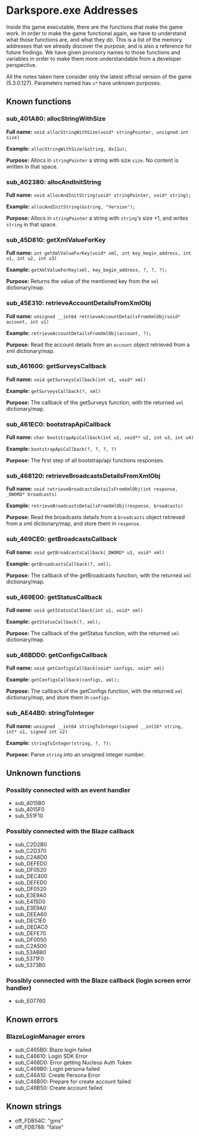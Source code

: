 # Darkspore.exe Addresses
Inside the game executable, there are the functions that make the game work. In order to make the game functional again, we have to understand what those functions are, and what they do. This is a list of the memory addresses that we already discover the purpose, and is also a reference for future findings. We have given provisory names to those functions and variables in order to make them more understandable from a developer perspective.

All the notes taken here consider only the latest official version of the game (5.3.0.127). Parameters named has `u*` have unknown purposes.

## Known functions

### sub_401A80: allocStringWithSize
**Full name:** `void allocStringWithSize(void* stringPointer, unsigned int size)`

**Example:** `allocStringWithSize(&string, 0x11u);`

**Purpose:** Allocs in `stringPointer` a string with size `size`. No content is written in that space.

### sub_402380: allocAndInitString
**Full name:** `void allocAndInitString(void* stringPointer, void* string);`

**Example:** `allocAndInitString(&string, "Version");`

**Purpose:** Allocs in `stringPointer` a string with `string`'s size +1, and writes `string` in that space.

### sub_45D810: getXmlValueForKey
**Full name:** `int getXmlValueForKey(void* xml, int key_begin_address, int u1, int u2, int u3)`

**Example:** `getXmlValueForKey(xml, key_begin_address, ?, ?, ?);`

**Purpose:** Returns the value of the mentioned key from the `xml` dictionary/map.

### sub_45E310: retrieveAccountDetailsFromXmlObj
**Full name:** `unsigned __int64 retrieveAccountDetailsFromXmlObj(void* account, int u1)`

**Example:** `retrieveAccountDetailsFromXmlObj(account, ?);`

**Purpose:** Read the account details from an `account` object retrieved from a xml dictionary/map.

### sub_461600: getSurveysCallback
**Full name:** `void getSurveysCallback(int u1, void* xml)`

**Example:** `getSurveysCallback(?, xml)`

**Purpose:** The callback of the getSurveys function, with the returned `xml` dictionary/map.

### sub_461EC0: bootstrapApiCallback
**Full name:** `char bootstrapApiCallback(int u1, void** u2, int u3, int u4)`

**Example:** `bootstrapApiCallback(?, ?, ?, ?)`

**Purpose:** The first step of all bootstrap/api functions responses.

### sub_468120: retrieveBroadcastsDetailsFromXmlObj
**Full name:** `void retrieveBroadcastsDetailsFromXmlObj(int response, _DWORD* broadcasts)`

**Example:** `retrieveBroadcastsDetailsFromXmlObj(response, broadcasts)`

**Purpose:** Read the broadcasts details from a `broadcasts` object retrieved from a xml dictionary/map, and store them in `response`.

### sub_469CE0: getBroadcastsCallback
**Full name:** `void getBroadcastsCallback(_DWORD* u1, void* xml)`

**Example:** `getBroadcastsCallback(?, xml);`

**Purpose:** The callback of the getBroadcasts function, with the returned `xml` dictionary/map.

### sub_469E00: getStatusCallback
**Full name:** `void getStatusCallback(int u1, void* xml)`

**Example:** `getStatusCallback(?, xml);`

**Purpose:** The callback of the getStatus function, with the returned `xml` dictionary/map.

### sub_46BDD0: getConfigsCallback
**Full name:** `void getConfigsCallback(void* configs, void* xml)`

**Example:** `getConfigsCallback(configs, xml);`

**Purpose:** The callback of the getConfigs function, with the returned `xml` dictionary/map, and store them in `configs`.

### sub_AE44B0: stringToInteger
**Full name:** `unsigned __int64 stringToInteger(signed __int16* string, int* u1, signed int u2)`

**Example:** `stringToInteger(string, ?, ?);`

**Purpose:** Parse `string` into an unsigned integer number.


## Unknown functions

### Possibly connected with an event handler
- sub_4015B0
- sub_4015F0
- sub_551F10

### Possibly connected with the Blaze callback
- sub_C2D2B0
- sub_C2D370
- sub_C2A8D0
- sub_DEFED0
- sub_DF0520
- sub_DEC400
- sub_DEFED0
- sub_DF0520
- sub_E3E9A0
- sub_E415D0
- sub_E3E9A0
- sub_DEEA60
- sub_DEC1E0
- sub_DEDAC0
- sub_DEFE70
- sub_DF0050
- sub_C2A500
- sub_53AB80
- sub_5371F0
- sub_5373B0

### Possibly connected with the Blaze callback (login screen error handler)
- sub_E07760

## Known errors

### BlazeLoginManager errors
- sub_C465B0: Blaze login failed
- sub_C46610: Login SDK Error
- sub_C468D0: Error getting Nucleus Auth Token
- sub_C469B0: Login persona failed
- sub_C46A10: Create Persona Error
- sub_C46B00: Prepare for create account failed
- sub_C46B50: Create account failed

## Known strings
- off_FDB54C: "gms"
- off_FDB788: "false"
